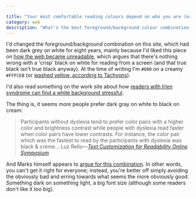 ```yaml
---

title: "Your most comfortable reading colours depend on who you are (or: how accessibility is a tricky business)"
category: web
description: "What's the best foreground/background colour combination for reading from a screen? Unfortunately, there's no simple answer."
---
```


I'd changed the foreground/background combination on this site, which had been dark grey on white for eight years, mainly because I'd liked this piece on [how the web became unreadable](https://backchannel.com/how-the-web-became-unreadable-a781ddc711b6#.17po1hr1d), which argues that there's nothing wrong with a 'crisp' black on white for reading from a screen (and that true black isn't true black anyway). At the time of writing I'm `#000` on a creamy `#FFFCEB` (or [washed yellow, according to Tachyons](https://tachyons.io/docs/themes/skins/)).

I'd also read something on the work site about how [readers with Irlen syndrome can find a white background stressful](https://www.suffolklibraries.co.uk/parents-carers-and-children/dyslexia-irlen/).

The thing is, it seems _more_ people prefer dark gray on white to black on cream:

> Participants without dyslexia tend to prefer color pairs with a higher color and brightness contrast while people with dyslexia read faster when color pairs have lower contrasts. For instance, the color pair which was the fastest to read by the participants with dyslexia was black & creme&hellip; Luz Rello&#8212;<cite><a href="https://www.w3.org/WAI/RD/2012/text-customization/r11">Text Customization for Readability Online Symposium</a></cite>

And Marks himself appears to [argue for this combination](https://kevinmarks.github.io/textsamples.html). In other words, you can't get it right for everyone; instead, you're better off simply avoiding the obviously bad and erring towards what seems the more obviously good. Something dark on something light, a big font size (although some readers don't like it _too_ big).
